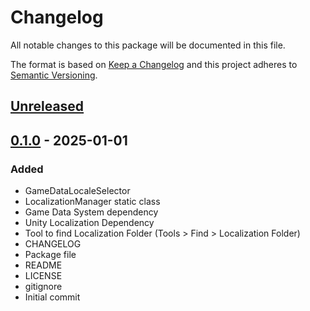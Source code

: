 # Changelog
All notable changes to this package will be documented in this file.

The format is based on [Keep a Changelog](http://keepachangelog.com/en/1.0.0/)
and this project adheres to [Semantic Versioning](http://semver.org/spec/v2.0.0.html).

## [Unreleased]

## [0.1.0] - 2025-01-01
### Added
- GameDataLocaleSelector
- LocalizationManager static class
- Game Data System dependency
- Unity Localization Dependency
- Tool to find Localization Folder (Tools > Find > Localization Folder)
- CHANGELOG
- Package file
- README
- LICENSE
- gitignore
- Initial commit

[Unreleased]: https://github.com/HyagoOliveira/LocalizationSystem/compare/0.1.0...main
[0.1.0]: https://github.com/HyagoOliveira/LocalizationSystem/tree/0.1.0/